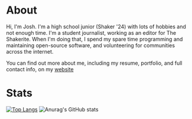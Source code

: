 # About
Hi, I'm Josh. I'm a high school junior (Shaker '24) with lots of hobbies and not enough time. I'm a student journalist, working as an editor for The Shakerite. When I'm doing that, I spend my spare time programming and maintaining open-source software, and volunteering for communities across the internet.

You can find out more about me, including my resume, portfolio, and full contact info, on my [website](https://morpheus636.com)

# Stats
[![Top Langs](https://github-readme-stats.vercel.app/api/top-langs/?username=morpheus636&layout=compact&theme=transparent)](https://github.com/anuraghazra/github-readme-stats) 
![Anurag's GitHub stats](https://github-readme-stats.vercel.app/api?username=morpheus636&show_icons=true&theme=transparent)
